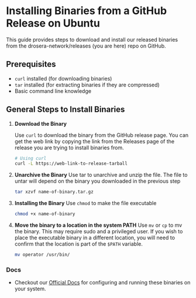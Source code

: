 # Installing Binaries from a GitHub Release on Ubuntu

This guide provides steps to download and install our released binaries from the drosera-network/releases (you are here) repo on  GitHub.

## Prerequisites

- `curl` installed (for downloading binaries)
- `tar` installed (for extracting binaries if they are compressed)
- Basic command line knowledge

## General Steps to Install Binaries

1. **Download the Binary**

    Use `curl` to download the binary from the GitHub release page. You can get the web link by copying the link from the Releases page of the release you are trying to install binaries from.

    ```sh
    # Using curl
    curl -L https://web-link-to-release-tarball
    ```
2. **Unarchive the Binary**
    Use tar to unarchive and unzip the file.  The file to untar will depend on the binary you downloaded in the previous step
    ```sh
    tar xzvf name-of-binary.tar.gz
    ```
3. **Installing the Binary**
    Use `chmod` to make the file executable
    ```sh
    chmod +x name-of-binary
    ```

4. **Move the binary to a location in the system PATH**
    Use `mv` or `cp` to mv the binary.  This may require sudo and a privileged user.  If you wish to place the executable binary in a different location, you will need to confirm that the location is part of the `$PATH` variable.
    ```sh
    mv operator /usr/bin/
    ```

### Docs
- Checkout our [Official Docs](https://dev.drosera.io) for configuring and running these binaries on your system.
